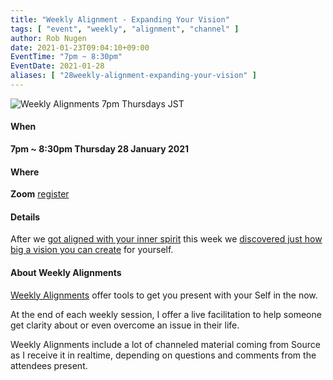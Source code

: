```yaml
---
title: "Weekly Alignment - Expanding Your Vision"
tags: [ "event", "weekly", "alignment", "channel" ]
author: Rob Nugen
date: 2021-01-23T09:04:10+09:00
EventTime: "7pm ~ 8:30pm"
EventDate: 2021-01-28
aliases: [ "28weekly-alignment-expanding-your-vision" ]
---
```


<img
src="//b.robnugen.com/blog/2020/2020_nov_23_weekly_alignments_title.jpg"
alt="Weekly Alignments 7pm Thursdays JST"
class="title" />

#### When

**7pm ~ 8:30pm Thursday  28 January 2021**

#### Where

**Zoom** [register](/weekly-alignments/registration/)

#### Details

After we [got aligned with your inner spirit](/blog/2021/01/21/weekly-alignment-recognize-your-magnificence/) this week we [discovered just how big a vision you can create](/blog/2021/01/28/weekly-alignment-healing-your-body-and-expand-heart-vision/) for yourself.

#### About Weekly Alignments

[Weekly Alignments](/weekly-alignments/) offer tools to get you present with your Self in the now.

At the end of each weekly session, I offer a live facilitation to help
someone get clarity about or even overcome an issue in their life.

Weekly Alignments include a lot of channeled material coming from
Source as I receive it in realtime, depending on questions and
comments from the attendees present.
